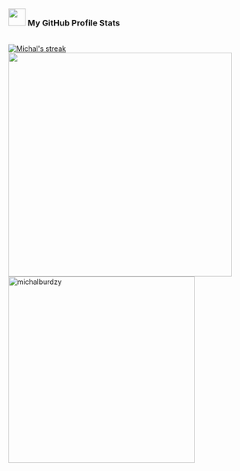 <!--
**michalburdzy/michalburdzy** is a ✨ _special_ ✨ repository because its `README.md` (this file) appears on your GitHub profile.

Here are some ideas to get you started:

- 🔭 I’m currently working on ...
- 🌱 I’m currently learning ...
- 👯 I’m looking to collaborate on ...
- 🤔 I’m looking for help with ...
- 💬 Ask me about ...
- 📫 How to reach me: ...
- 😄 Pronouns: ...
- ⚡ Fun fact: ...
-->

<h3>
   <img src="https://media.giphy.com/media/iY8CRBdQXODJSCERIr/giphy.gif" width="35"> My GitHub Profile Stats
</h3> 
<br>
<div>
  <div>
    <a href="#">
      <img alt="Michal's streak" src="https://streak-stats.demolab.com/?user=michalburdzy&theme=dracula&hide_border=true&background=000000EE"/>
    </a>
  </div>
  <div>
    <img src="https://github-readme-stats.vercel.app/api?username=michalburdzy&include_all_commits=true&count_private=true&show_icons=true&line_height=20&title_color=7A7ADB&icon_color=2234AE&text_color=D3D3D3&bg_color=0,000000,130F40" width="450"/>
  </div>
  <div>
    <img src="https://github-readme-stats.vercel.app/api/top-langs?username=michalburdzy&show_icons=true&locale=en&layout=compact&line_height=20&title_color=7A7ADB&icon_color=2234AE&text_color=D3D3D3&bg_color=0,000000,130F40" width="375"  alt="michalburdzy"/>
  </div>
</div>

<br>
